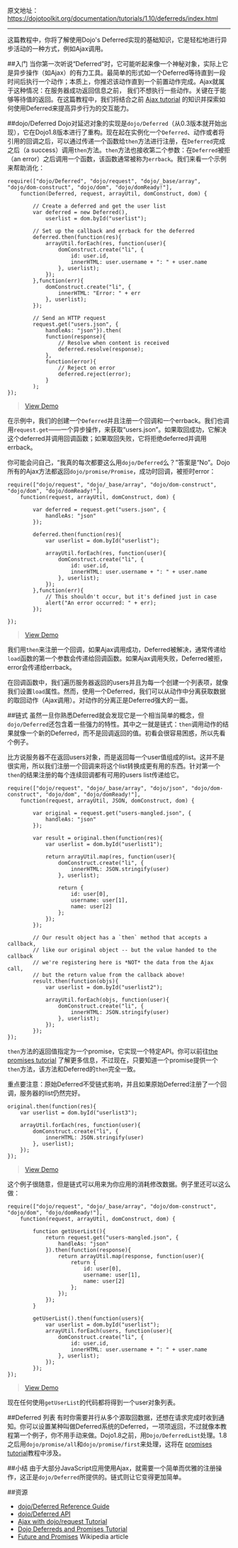 原文地址：https://dojotoolkit.org/documentation/tutorials/1.10/deferreds/index.html 

---

这篇教程中，你将了解使用Dojo's Deferred实现的基础知识，它是轻松地进行异步活动的一种方式，例如Ajax调用。

##入门
当你第一次听说“Deferred”时，它可能听起来像一个神秘对象，实际上它是异步操作（如Ajax）的有力工具。最简单的形式如一个Deferred等待直到一段时间后执行一个动作；本质上，你推迟该动作直到一个前置动作完成。Ajax就属于这种情况：在服务器成功返回信息之前， 我们不想执行一些动作。关键在于能够等待值的返回。在这篇教程中，我们将结合之前 [Ajax tutorial](https://dojotoolkit.org/documentation/tutorials/1.10/ajax/) 的知识并探索如何使用Deferred来提高异步行为的交互能力。

##dojo/Deferred
Dojo对延迟对象的实现是`dojo/Deferred`（从0.3版本就开始出现），它在Dojo1.8版本进行了重构。现在起在实例化一个`Deferred`、动作或者将引用的回调之后，可以通过传递一个函数给`then`方法进行注册，在`Deferred`完成之后（a success）调用`then`方法。`then`方法也接收第二个参数：在`Deferred`被拒（an error）之后调用一个函数，该函数通常被称为`errback`。我们来看一个示例来帮助消化：

```
require(["dojo/Deferred", "dojo/request", "dojo/_base/array", "dojo/dom-construct", "dojo/dom", "dojo/domReady!"],
    function(Deferred, request, arrayUtil, domConstruct, dom) {

        // Create a deferred and get the user list
        var deferred = new Deferred(),
            userlist = dom.byId("userlist");

        // Set up the callback and errback for the deferred
        deferred.then(function(res){
            arrayUtil.forEach(res, function(user){
                domConstruct.create("li", {
                    id: user.id,
                    innerHTML: user.username + ": " + user.name
                }, userlist);
            });
        },function(err){
            domConstruct.create("li", {
                innerHTML: "Error: " + err
            }, userlist);
        });

        // Send an HTTP request
        request.get("users.json", {
            handleAs: "json"}).then(
            function(response){
                // Resolve when content is received
                deferred.resolve(response);
            },
            function(error){
                // Reject on error
                deferred.reject(error);
            }
        );
});
```
> [View Demo](https://dojotoolkit.org/documentation/tutorials/1.10/deferreds/demo/deferred.html)

在示例中，我们的创建一个`Deferred`并且注册一个回调和一个errback。我们也调用`request.get`——一个异步操作，来获取“users.json”。如果取回成功，它解决这个deferred并调用回调函数；如果取回失败，它将拒绝deferred并调用errback。

你可能会问自己，“我真的每次都要这么用`dojo/Deferred`么？”答案是“No”。Dojo所有的Ajax方法都返回`dojo/promise/Promise`，成功时回调，被拒时error：

```
require(["dojo/request", "dojo/_base/array", "dojo/dom-construct", "dojo/dom", "dojo/domReady!"],
    function(request, arrayUtil, domConstruct, dom) {

        var deferred = request.get("users.json", {
            handleAs: "json"
        });

        deferred.then(function(res){
            var userlist = dom.byId("userlist");

            arrayUtil.forEach(res, function(user){
                domConstruct.create("li", {
                    id: user.id,
                    innerHTML: user.username + ": " + user.name
                }, userlist);
            });
        },function(err){
            // This shouldn't occur, but it's defined just in case
            alert("An error occurred: " + err);
        });

});
```
> [View Demo](https://dojotoolkit.org/documentation/tutorials/1.10/deferreds/demo/xhr.html)

我们用`then`来注册一个回调，如果Ajax调用成功，Deferred被解决，通常传递给`load`函数的第一个参数会传递给回调函数。如果Ajax调用失败，Deferred被拒，error会传递给errback。

在回调函数中，我们遍历服务器返回的users并且为每一个创建一个列表项，就像我们设置`load`属性。然而，使用一个Deferred，我们可以从动作中分离获取数据的取回动作（Ajax调用）。对动作的分离正是Deferred强大的一面。

##链式
虽然一旦你熟悉Deferred就会发现它是一个相当简单的概念，但`dojo/Deferred`还包含着一些强力的特性。其中之一就是链式：`then`调用动作的结果就像一个新的Deferred，而不是回调返回的值。初看会很容易困惑，所以先看个例子。

比方说服务器不在返回users对象，而是返回每一个user值组成的list。这并不是很实用，所以我们注册一个回调来将这个list转换成更有用的东西。针对第一个`then`的结果注册的每个连续回调都有可用的users list传递给它。

```
require(["dojo/request", "dojo/_base/array", "dojo/json", "dojo/dom-construct", "dojo/dom", "dojo/domReady!"],
    function(request, arrayUtil, JSON, domConstruct, dom) {

        var original = request.get("users-mangled.json", {
            handleAs: "json"
        });

        var result = original.then(function(res){
            var userlist = dom.byId("userlist1");

            return arrayUtil.map(res, function(user){
                domConstruct.create("li", {
                    innerHTML: JSON.stringify(user)
                }, userlist);

                return {
                    id: user[0],
                    username: user[1],
                    name: user[2]
                };
            });
        });

        // Our result object has a `then` method that accepts a callback,
        // like our original object -- but the value handed to the callback
        // we're registering here is *NOT* the data from the Ajax call,
        // but the return value from the callback above!
        result.then(function(objs){
            var userlist = dom.byId("userlist2");

            arrayUtil.forEach(objs, function(user){
                domConstruct.create("li", {
                    innerHTML: JSON.stringify(user)
                }, userlist);
            });
        });
});
```
`then`方法的返回值指定为一个promise，它实现一个特定API。你可以前往[the promises tutorial](https://dojotoolkit.org/documentation/tutorials/1.10/promises/) 了解更多信息，不过现在，只要知道一个promise提供一个`then`方法，该方法和Deferred的`then`完全一致。

重点要注意：原始Deferred不受链式影响，并且如果原始Deferred注册了一个回调，服务器的list仍然完好。

```
original.then(function(res){
    var userlist = dom.byId("userlist3");

    arrayUtil.forEach(res, function(user){
        domConstruct.create("li", {
            innerHTML: JSON.stringify(user)
        }, userlist);
    });
});
```
> [View Demo](https://dojotoolkit.org/documentation/tutorials/1.10/deferreds/demo/chaining.html)

这个例子很随意，但是链式可以用来为你应用的消耗修改数据。例子里还可以这么做：

```
require(["dojo/request", "dojo/_base/array", "dojo/dom-construct", "dojo/dom", "dojo/domReady!"],
    function(request, arrayUtil, domConstruct, dom) {

        function getUserList(){
            return request.get("users-mangled.json", {
                handleAs: "json"
            }).then(function(response){
                return arrayUtil.map(response, function(user){
                    return {
                        id: user[0],
                        username: user[1],
                        name: user[2]
                    };
                });
            });
        }

        getUserList().then(function(users){
            var userlist = dom.byId("userlist");
            arrayUtil.forEach(users, function(user){
                domConstruct.create("li", {
                    id: user.id,
                    innerHTML: user.username + ": " + user.name
                }, userlist);
            });
        });
});
```
>[View Demo](https://dojotoolkit.org/documentation/tutorials/1.10/deferreds/demo/chaining-practical.html)

现在任何使用`getUserList`的代码都将得到一个user对象列表。

##Deferred 列表
有时你需要并行从多个源取回数据，还想在请求完成时收到通知。你可以设置某种叫做Deferred系统的Deferred，一项项返回，不过就像本教程第一个例子，你不用手动来做。Dojo1.8之前，用`Dojo/DeferredList`处理。1.8之后用`dojo/promise/all`和`dojo/promise/first`来处理，这将在 [promises tutorial](https://dojotoolkit.org/documentation/tutorials/1.10/promises)教程中涉及。

##小结
由于大部分JavaScript应用使用Ajax，就需要一个简单而优雅的注册操作，这正是`dojo/Deferred`所提供的。链式则让它变得更加简单。

##资源

 - [dojo/Deferred Reference Guide](https://dojotoolkit.org/reference-guide/1.10/dojo/Deferred.html)
 - [dojo/Deferred API](https://dojotoolkit.org/api/1.10/dojo/Deferred.html)
 - [Ajax with dojo/request Tutorial](https://dojotoolkit.org/documentation/tutorials/1.10/ajax)
 - [Dojo Deferreds and Promises Tutorial](https://dojotoolkit.org/documentation/tutorials/1.10/promises)
 - [Future and Promises](http://en.wikipedia.org/wiki/Futures_and_promises) Wikipedia article

